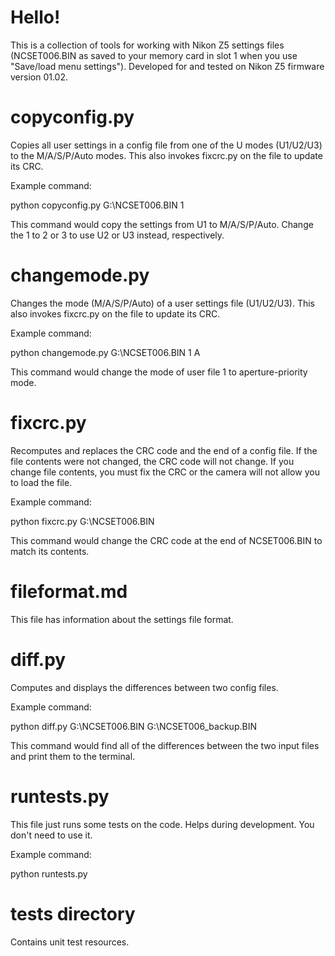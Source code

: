 # Hello!
This is a collection of tools for working with Nikon Z5 settings files (NCSET006.BIN as saved to your memory card in slot 1 when you use "Save/load menu settings").
Developed for and tested on Nikon Z5 firmware version 01.02.


# copyconfig.py
Copies all user settings in a config file from one of the U modes (U1/U2/U3) to the M/A/S/P/Auto modes. This also invokes fixcrc.py on the file to update its CRC.

Example command:

python copyconfig.py G:\NCSET006.BIN 1

This command would copy the settings from U1 to M/A/S/P/Auto. Change the 1 to 2 or 3 to use U2 or U3 instead, respectively.


# changemode.py
Changes the mode (M/A/S/P/Auto) of a user settings file (U1/U2/U3). This also invokes fixcrc.py on the file to update its CRC.

Example command:

python changemode.py G:\NCSET006.BIN 1 A

This command would change the mode of user file 1 to aperture-priority mode.


# fixcrc.py
Recomputes and replaces the CRC code and the end of a config file. If the file contents were not changed, the CRC code will not change. If you change file contents, you must fix the CRC or the camera will not allow you to load the file.

Example command:

python fixcrc.py G:\NCSET006.BIN

This command would change the CRC code at the end of NCSET006.BIN to match its contents.


# fileformat.md
This file has information about the settings file format.


# diff.py
Computes and displays the differences between two config files.

Example command:

python diff.py G:\NCSET006.BIN G:\NCSET006_backup.BIN

This command would find all of the differences between the two input files and print them to the terminal.


# runtests.py
This file just runs some tests on the code. Helps during development. You don't need to use it.

Example command:

python runtests.py


# tests directory
Contains unit test resources.
